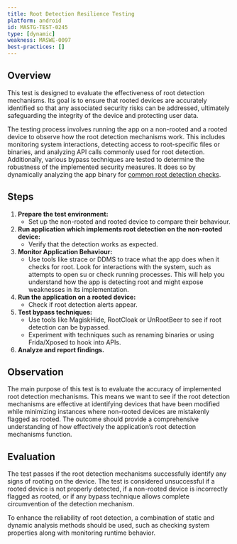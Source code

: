 ```yaml
---
title: Root Detection Resilience Testing
platform: android
id: MASTG-TEST-0245
type: [dynamic]
weakness: MASWE-0097
best-practices: []
---
```


## Overview

This test is designed to evaluate the effectiveness of root detection mechanisms. Its goal is to ensure that rooted devices are accurately identified so that any associated security risks can be addressed, ultimately safeguarding the integrity of the device and protecting user data.

The testing process involves running the app on a non-rooted and a rooted device to observe how the root detection mechanisms work. This includes monitoring system interactions, detecting access to root-specific files or binaries, and analyzing API calls commonly used for root detection. Additionally, various bypass techniques are tested to determine the robustness of the implemented security measures. It does so by dynamically analyzing the app binary for [common root detection checks](../../../Document/0x05j-Testing-Resiliency-Against-Reverse-Engineering.md#root-etection-and-common-root-detection-methods).

## Steps

1. **Prepare the test environment:**
   - Set up the non-rooted and rooted device to compare their behaviour.
2. **Run application which implements root detection on the non-rooted device:**
   - Verify that the detection works as expected.
3. **Monitor Application Behaviour:**
   - Use tools like strace or DDMS to trace what the app does when it checks for root. Look for interactions with the system, such as attempts to open su or check running processes. This will help you understand how the app is detecting root and might expose weaknesses in its implementation.
4. **Run the application on a rooted device:**
   - Check if root detection alerts appear.
5. **Test bypass techniques:**
   - Use tools like MagiskHide, RootCloak or UnRootBeer to see if root detection can be bypassed.
   - Experiment with techniques such as renaming binaries or using Frida/Xposed to hook into APIs.
6. **Analyze and report findings.**

## Observation

The main purpose of this test is to evaluate the accuracy of implemented root detection mechanisms. This means we want to see if the root detection mechanisms are effective at identifying devices that have been modified while minimizing instances where non-rooted devices are mistakenly flagged as rooted. The outcome should provide a comprehensive understanding of how effectively the application’s root detection mechanisms function. 

## Evaluation

The test passes if the root detection mechanisms successfully identify any signs of rooting on the device. The test is considered unsuccessful if a rooted device is not properly detected, if a non-rooted device is incorrectly flagged as rooted, or if any bypass technique allows complete circumvention of the detection mechanism.

To enhance the reliability of root detection, a combination of static and dynamic analysis methods should be used, such as checking system properties along with monitoring runtime behavior.
